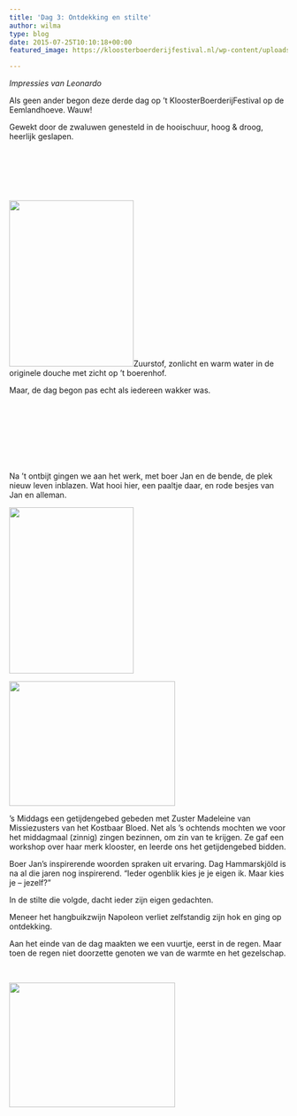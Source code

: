 ```yaml
---
title: 'Dag 3: Ontdekking en stilte'
author: wilma
type: blog
date: 2015-07-25T10:10:18+00:00
featured_image: https://kloosterboerderijfestival.nl/wp-content/uploads/2015/07/P7244514.jpg

---
```

_Impressies van Leonardo_

Als geen ander begon deze derde dag op &#8217;t KloosterBoerderijFestival op de Eemlandhoeve. Wauw!
  
Gewekt door de zwaluwen genesteld in de hooischuur, hoog & droog, heerlijk geslapen.

&nbsp;

&nbsp;

&nbsp;

[<img class=" size-medium wp-image-2053 alignleft" src="http://www.kloosterboerderijfestival.nl/wp-content/uploads/2015/07/P7244516-e1437835596317-225x300.jpg" alt="" width="225" height="300" srcset="http://www.kloosterboerderijfestival.nl/wp-content/uploads/2015/07/P7244516-e1437835596317-225x300.jpg 225w, http://www.kloosterboerderijfestival.nl/wp-content/uploads/2015/07/P7244516-e1437835596317.jpg 768w, http://www.kloosterboerderijfestival.nl/wp-content/uploads/2015/07/P7244516-e1437835596317-600x800.jpg 600w" sizes="(max-width: 225px) 100vw, 225px" />][1]Zuurstof, zonlicht en warm water in de originele douche met zicht op &#8217;t boerenhof.

Maar, de dag begon pas echt als iedereen wakker was.

&nbsp;

&nbsp;

&nbsp;

&nbsp;

Na &#8217;t ontbijt gingen we aan het werk, met boer Jan en de bende, de plek nieuw leven inblazen. Wat hooi hier, een paaltje daar, en rode besjes van Jan en alleman.

[<img class=" wp-image-2051 size-medium alignleft" src="http://www.kloosterboerderijfestival.nl/wp-content/uploads/2015/07/P7244494-e1437835438139-225x300.jpg" alt="" width="225" height="300" srcset="http://www.kloosterboerderijfestival.nl/wp-content/uploads/2015/07/P7244494-e1437835438139-225x300.jpg 225w, http://www.kloosterboerderijfestival.nl/wp-content/uploads/2015/07/P7244494-e1437835438139.jpg 768w, http://www.kloosterboerderijfestival.nl/wp-content/uploads/2015/07/P7244494-e1437835438139-600x800.jpg 600w" sizes="(max-width: 225px) 100vw, 225px" />][2]

[<img class="alignright wp-image-2049 size-medium" src="http://www.kloosterboerderijfestival.nl/wp-content/uploads/2015/07/P7244489-300x225.jpg" alt="" width="300" height="225" srcset="http://www.kloosterboerderijfestival.nl/wp-content/uploads/2015/07/P7244489-300x225.jpg 300w, http://www.kloosterboerderijfestival.nl/wp-content/uploads/2015/07/P7244489-785x589.jpg 785w, http://www.kloosterboerderijfestival.nl/wp-content/uploads/2015/07/P7244489-600x450.jpg 600w, http://www.kloosterboerderijfestival.nl/wp-content/uploads/2015/07/P7244489.jpg 1024w" sizes="(max-width: 300px) 100vw, 300px" />][3]

&#8217;s Middags een getijdengebed gebeden met Zuster Madeleine van Missiezusters van het Kostbaar Bloed. Net als &#8217;s ochtends mochten we voor het middagmaal (zinnig) zingen bezinnen, om zin van te krijgen. Ze gaf een workshop over haar merk klooster, en leerde ons het getijdengebed bidden.

Boer Jan&#8217;s inspirerende woorden spraken uit ervaring. Dag Hammarskjöld is na al die jaren nog inspirerend. &#8220;Ieder ogenblik kies je je eigen ik. Maar kies je &#8211; jezelf?&#8221;
  
In de stilte die volgde, dacht ieder zijn eigen gedachten.

Meneer het hangbuikzwijn Napoleon verliet zelfstandig zijn hok en ging op ontdekking.

Aan het einde van de dag maakten we een vuurtje, eerst in de regen. Maar toen de regen niet doorzette genoten we van de warmte en het gezelschap.

&nbsp;

[<img class="alignnone wp-image-2054 size-medium" src="http://www.kloosterboerderijfestival.nl/wp-content/uploads/2015/07/P7244524-300x225.jpg" alt="" width="300" height="225" srcset="http://www.kloosterboerderijfestival.nl/wp-content/uploads/2015/07/P7244524-300x225.jpg 300w, http://www.kloosterboerderijfestival.nl/wp-content/uploads/2015/07/P7244524-785x589.jpg 785w, http://www.kloosterboerderijfestival.nl/wp-content/uploads/2015/07/P7244524-600x450.jpg 600w, http://www.kloosterboerderijfestival.nl/wp-content/uploads/2015/07/P7244524.jpg 1024w" sizes="(max-width: 300px) 100vw, 300px" />][4]

 [1]: http://www.kloosterboerderijfestival.nl/wp-content/uploads/2015/07/P7244516-e1437835596317.jpg
 [2]: http://www.kloosterboerderijfestival.nl/wp-content/uploads/2015/07/P7244494-e1437835438139.jpg
 [3]: http://www.kloosterboerderijfestival.nl/wp-content/uploads/2015/07/P7244489.jpg
 [4]: http://www.kloosterboerderijfestival.nl/wp-content/uploads/2015/07/P7244524.jpg